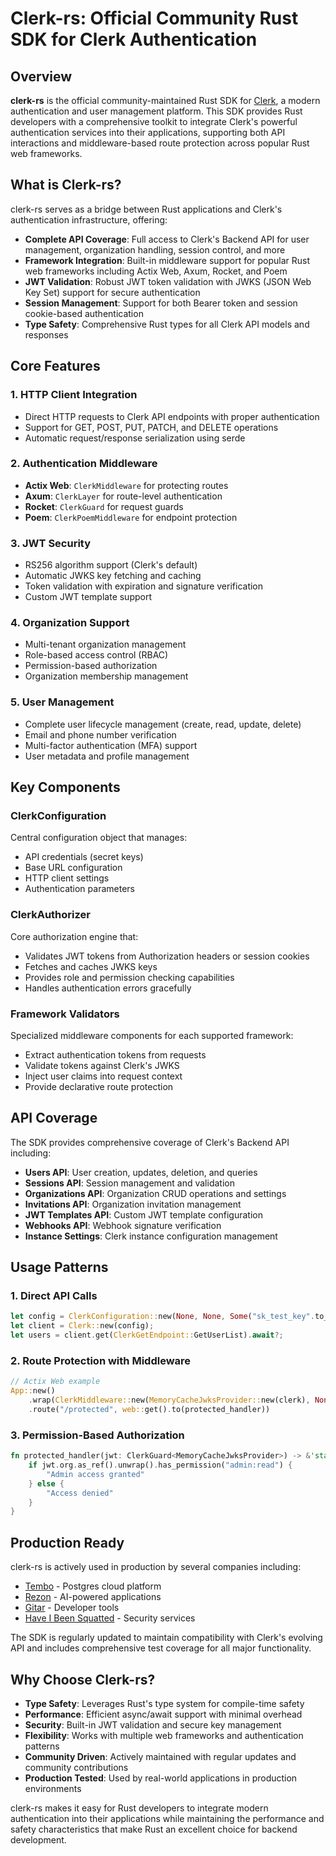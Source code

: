 # Clerk-rs: Official Community Rust SDK for Clerk Authentication

## Overview

**clerk-rs** is the official community-maintained Rust SDK for [Clerk](https://clerk.com), a modern authentication and user management platform. This SDK provides Rust developers with a comprehensive toolkit to integrate Clerk's powerful authentication services into their applications, supporting both API interactions and middleware-based route protection across popular Rust web frameworks.

## What is Clerk-rs?

clerk-rs serves as a bridge between Rust applications and Clerk's authentication infrastructure, offering:

- **Complete API Coverage**: Full access to Clerk's Backend API for user management, organization handling, session control, and more
- **Framework Integration**: Built-in middleware support for popular Rust web frameworks including Actix Web, Axum, Rocket, and Poem
- **JWT Validation**: Robust JWT token validation with JWKS (JSON Web Key Set) support for secure authentication
- **Session Management**: Support for both Bearer token and session cookie-based authentication
- **Type Safety**: Comprehensive Rust types for all Clerk API models and responses

## Core Features

### 1. **HTTP Client Integration**
- Direct HTTP requests to Clerk API endpoints with proper authentication
- Support for GET, POST, PUT, PATCH, and DELETE operations
- Automatic request/response serialization using serde

### 2. **Authentication Middleware**
- **Actix Web**: `ClerkMiddleware` for protecting routes
- **Axum**: `ClerkLayer` for route-level authentication
- **Rocket**: `ClerkGuard` for request guards
- **Poem**: `ClerkPoemMiddleware` for endpoint protection

### 3. **JWT Security**
- RS256 algorithm support (Clerk's default)
- Automatic JWKS key fetching and caching
- Token validation with expiration and signature verification
- Custom JWT template support

### 4. **Organization Support**
- Multi-tenant organization management
- Role-based access control (RBAC)
- Permission-based authorization
- Organization membership management

### 5. **User Management**
- Complete user lifecycle management (create, read, update, delete)
- Email and phone number verification
- Multi-factor authentication (MFA) support
- User metadata and profile management

## Key Components

### ClerkConfiguration
Central configuration object that manages:
- API credentials (secret keys)
- Base URL configuration
- HTTP client settings
- Authentication parameters

### ClerkAuthorizer
Core authorization engine that:
- Validates JWT tokens from Authorization headers or session cookies
- Fetches and caches JWKS keys
- Provides role and permission checking capabilities
- Handles authentication errors gracefully

### Framework Validators
Specialized middleware components for each supported framework:
- Extract authentication tokens from requests
- Validate tokens against Clerk's JWKS
- Inject user claims into request context
- Provide declarative route protection

## API Coverage

The SDK provides comprehensive coverage of Clerk's Backend API including:

- **Users API**: User creation, updates, deletion, and queries
- **Sessions API**: Session management and validation
- **Organizations API**: Organization CRUD operations and settings
- **Invitations API**: Organization invitation management
- **JWT Templates API**: Custom JWT template configuration
- **Webhooks API**: Webhook signature verification
- **Instance Settings**: Clerk instance configuration management

## Usage Patterns

### 1. **Direct API Calls**
```rust
let config = ClerkConfiguration::new(None, None, Some("sk_test_key".to_string()), None);
let client = Clerk::new(config);
let users = client.get(ClerkGetEndpoint::GetUserList).await?;
```

### 2. **Route Protection with Middleware**
```rust
// Actix Web example
App::new()
    .wrap(ClerkMiddleware::new(MemoryCacheJwksProvider::new(clerk), None, true))
    .route("/protected", web::get().to(protected_handler))
```

### 3. **Permission-Based Authorization**
```rust
fn protected_handler(jwt: ClerkGuard<MemoryCacheJwksProvider>) -> &'static str {
    if jwt.org.as_ref().unwrap().has_permission("admin:read") {
        "Admin access granted"
    } else {
        "Access denied"
    }
}
```

## Production Ready

clerk-rs is actively used in production by several companies including:
- [Tembo](https://tembo.io) - Postgres cloud platform
- [Rezon](https://rezon.ai) - AI-powered applications
- [Gitar](https://gitar.co) - Developer tools
- [Have I Been Squatted](https://haveibeensquatted.com) - Security services

The SDK is regularly updated to maintain compatibility with Clerk's evolving API and includes comprehensive test coverage for all major functionality.

## Why Choose Clerk-rs?

- **Type Safety**: Leverages Rust's type system for compile-time safety
- **Performance**: Efficient async/await support with minimal overhead
- **Security**: Built-in JWT validation and secure key management
- **Flexibility**: Works with multiple web frameworks and authentication patterns
- **Community Driven**: Actively maintained with regular updates and community contributions
- **Production Tested**: Used by real-world applications in production environments

clerk-rs makes it easy for Rust developers to integrate modern authentication into their applications while maintaining the performance and safety characteristics that make Rust an excellent choice for backend development.